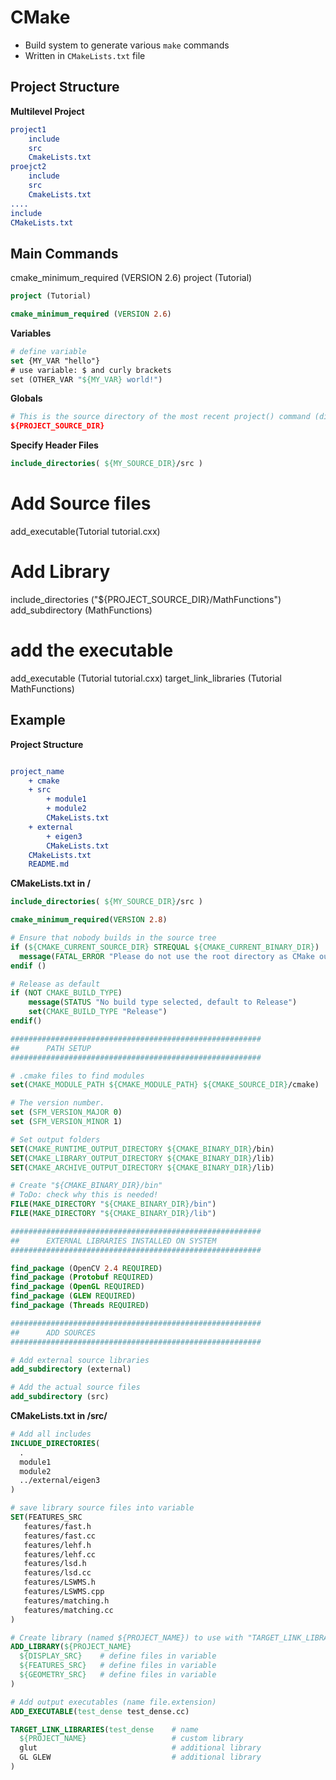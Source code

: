 # CMake

- Build system to generate various `make` commands
- Written in `CMakeLists.txt` file


## Project Structure

**Multilevel Project**
```cmake
project1
    include
    src
    CmakeLists.txt
proejct2
    include
    src
    CmakeLists.txt
....
include
CMakeLists.txt
```


## Main Commands

cmake_minimum_required (VERSION 2.6)
project (Tutorial)

```cmake
project (Tutorial)
```


```cmake
cmake_minimum_required (VERSION 2.6)
```
**Variables**
```cmake
# define variable
set {MY_VAR "hello"}
# use variable: $ and curly brackets
set (OTHER_VAR "${MY_VAR} world!")
```

**Globals**


```cmake
# This is the source directory of the most recent project() command (dirpath to CMakeLists.txt).
${PROJECT_SOURCE_DIR}
```

**Specify Header Files**
```cmake
include_directories( ${MY_SOURCE_DIR}/src )
```



# Add Source files
add_executable(Tutorial tutorial.cxx)

# Add Library

include_directories ("${PROJECT_SOURCE_DIR}/MathFunctions")
add_subdirectory (MathFunctions)

# add the executable
add_executable (Tutorial tutorial.cxx)
target_link_libraries (Tutorial MathFunctions)






## Example

**Project Structure**

```cmake

project_name
	+ cmake
	+ src
		+ module1
		+ module2
		CMakeLists.txt
	+ external
		+ eigen3
		CMakeLists.txt
	CMakeLists.txt
    README.md
```

**CMakeLists.txt in /**
```cmake
include_directories( ${MY_SOURCE_DIR}/src )

cmake_minimum_required(VERSION 2.8)

# Ensure that nobody builds in the source tree
if (${CMAKE_CURRENT_SOURCE_DIR} STREQUAL ${CMAKE_CURRENT_BINARY_DIR})
  message(FATAL_ERROR "Please do not use the root directory as CMake output directory! mkdir build; cd build; cmake .. And you will have to clean the source directory by deleting CMakeCache.txt and the folder CMakeFiles")
endif ()

# Release as default
if (NOT CMAKE_BUILD_TYPE)
    message(STATUS "No build type selected, default to Release")
    set(CMAKE_BUILD_TYPE "Release")
endif()

########################################################
##		PATH SETUP
########################################################

# .cmake files to find modules
set(CMAKE_MODULE_PATH ${CMAKE_MODULE_PATH} ${CMAKE_SOURCE_DIR}/cmake)

# The version number.
set (SFM_VERSION_MAJOR 0)
set (SFM_VERSION_MINOR 1)

# Set output folders
SET(CMAKE_RUNTIME_OUTPUT_DIRECTORY ${CMAKE_BINARY_DIR}/bin)
SET(CMAKE_LIBRARY_OUTPUT_DIRECTORY ${CMAKE_BINARY_DIR}/lib)
SET(CMAKE_ARCHIVE_OUTPUT_DIRECTORY ${CMAKE_BINARY_DIR}/lib)

# Create "${CMAKE_BINARY_DIR}/bin"
# ToDo: check why this is needed!
FILE(MAKE_DIRECTORY "${CMAKE_BINARY_DIR}/bin")
FILE(MAKE_DIRECTORY "${CMAKE_BINARY_DIR}/lib")

########################################################
##		EXTERNAL LIBRARIES INSTALLED ON SYSTEM
########################################################

find_package (OpenCV 2.4 REQUIRED)
find_package (Protobuf REQUIRED)
find_package (OpenGL REQUIRED)
find_package (GLEW REQUIRED)
find_package (Threads REQUIRED)

########################################################
##		ADD SOURCES
########################################################

# Add external source libraries
add_subdirectory (external)

# Add the actual source files
add_subdirectory (src)

```

**CMakeLists.txt in /src/**

```cmake
# Add all includes
INCLUDE_DIRECTORIES(
  .
  module1
  module2
  ../external/eigen3
)

# save library source files into variable
SET(FEATURES_SRC
   features/fast.h
   features/fast.cc
   features/lehf.h
   features/lehf.cc
   features/lsd.h
   features/lsd.cc
   features/LSWMS.h
   features/LSWMS.cpp
   features/matching.h
   features/matching.cc
)

# Create library (named ${PROJECT_NAME}) to use with "TARGET_LINK_LIBRARIES"
ADD_LIBRARY(${PROJECT_NAME}
  ${DISPLAY_SRC}	# define files in variable
  ${FEATURES_SRC}	# define files in variable
  ${GEOMETRY_SRC}	# define files in variable
)

# Add output executables (name file.extension)
ADD_EXECUTABLE(test_dense test_dense.cc)

TARGET_LINK_LIBRARIES(test_dense 	# name
  ${PROJECT_NAME} 					# custom library
  glut								# additional library
  GL GLEW							# additional library
)

```



